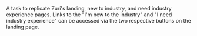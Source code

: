 A task to replicate Zuri's landing, new to industry, and need industry experience pages.
Links to the "I'm new to the industry" and "I need industry experience" can be accessed via the two respective buttons on the landing page.
